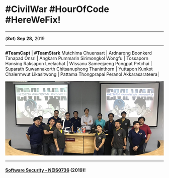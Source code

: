 # **#CivilWar #HourOfCode #HereWeFix**!

---
(***Sat***) **Sep 28,** 2019 

---

 **#TeamCapt** | **#TeamStark**
 Mutchima Chuensart 	| Ardnarong Boonkerd 
 Tanapad Onsri			| Angkarn Pummarin
 Sirimongkol Wongfu		| Tossaporn Hansing
 Raksapon Leelachat		| Wissanu Sameejaeng
 Pongpat	Petchai		| Suparath Suwannakorth
 Chitsanuphong Thaninthorn | Yuttapon Kunkot
 Chalermwut Likasitwong | Pattama Thongprapai
 Peranol Akkarasarateera|


![](CivilWar/before.jpg "#NEIS0736 #SoftwareSecurity #HourOfCode #HereWeFix")


---

#### **[Software Security - NEIS0736](../) (2019)**!